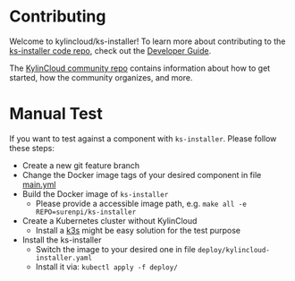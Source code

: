 # Contributing

Welcome to kylincloud/ks-installer! To learn more about contributing to the [ks-installer code repo](README.md), check out the [Developer Guide](https://github.com/kylincloud/community/tree/master/developer-guide/development).

The [KylinCloud community repo](https://github.com/kylincloud/community) contains information about how to get started, how the community organizes, and more.

# Manual Test

If you want to test against a component with `ks-installer`. Please follow these steps:

* Create a new git feature branch
* Change the Docker image tags of your desired component in file [main.yml](roles/download/defaults/main.yml)
* Build the Docker image of `ks-installer`
    * Please provide a accessible image path, e.g. `make all -e REPO=surenpi/ks-installer`
* Create a Kubernetes cluster without KylinCloud
    * Install a [k3s](https://github.com/k3s-io/k3s/) might be easy solution for the test purpose
* Install the ks-installer
    * Switch the image to your desired one in file `deploy/kylincloud-installer.yaml`
    * Install it via: `kubectl apply -f deploy/`
